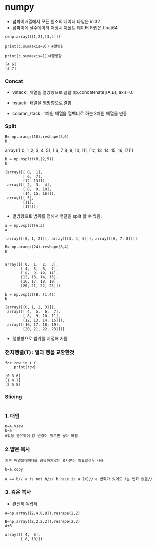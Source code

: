 # numpy
- 넘파이배열에서 모든 원소의 데이터 타입은 int32
- 넘파이에 실수데이터 저장시 디폴트 데이터 타입은 float64

```
c=np.array([[1,2],[3,4]])

print(c.sum(axis=0)) #열방향

print(c.sum(axis=1))#행방향
```
```
[4 6]
[3 7]
```


### Concat
- vstack : 배열을 열방향으로 결합
  np.concatenate((A,B), axis=0)

- hstack : 배열을 행방향으로 결함
- column_stack : 1차원 배열을 열벡터로 하는 2차원 배열을 만듬

### Split
```
B= np.arange(18).reshape(3,6)
B
```
array([[ 0,  1,  2,  3,  4,  5],
       [ 6,  7,  8,  9, 10, 11],
       [12, 13, 14, 15, 16, 17]])
```
b = np.hsplit(B,(2,5))
b
```
```
[array([[ 0,  1],
        [ 6,  7],
        [12, 13]]),
 array([[ 2,  3,  4],
        [ 8,  9, 10],
        [14, 15, 16]]),
 array([[ 5],
        [11],
        [17]])]
```
- 열방향으로 범위를 정해서 행렬을 split 할 수 있음.

```
a = np.vsplit(A,3)
a
```
```
[array([[0, 1, 2]]), array([[3, 4, 5]]), array([[6, 7, 8]])]
```
```
B= np.arange(24).reshape(6,4)
B
```
```

array([[ 0,  1,  2,  3],
       [ 4,  5,  6,  7],
       [ 8,  9, 10, 11],
       [12, 13, 14, 15],
       [16, 17, 18, 19],
       [20, 21, 22, 23]])
```
```
b = np.vsplit(B, (1,4))
b
```
```
[array([[0, 1, 2, 3]]),
 array([[ 4,  5,  6,  7],
        [ 8,  9, 10, 11],
        [12, 13, 14, 15]]),
 array([[16, 17, 18, 19],
        [20, 21, 22, 23]])]
```
- 행방향으로 범위를 지정해 자름.

### 전치행렬(T) : 열과 행을 교환한것
```
for row in A.T:
    print(row)
```
```
[0 3 6]
[1 4 7]
[2 5 8]
```
### Slicing
```
```
### 1. 대입
```
b=A.view
b=a
#값을 공유하여 값 변경이 있으면 둘다 바뀜
```
### 2.얕은 복사
```
기존 배열의데이터를 공유하지않는 복사본이 필요할경우 사용

b=a.copy

a == b// a is not b/// b base is a (X)// a 변화가 있어도 b는 변화 없음//
```
### 3. 깊은 복사
- 완전히 독립적
```
A=np.array([2,4,6,8]).reshape(2,2)

B=np.array([2,2,2,2]).reshape(2,2)
A+B
```
```
array([[ 4,  6],
       [ 8, 10]])
```

